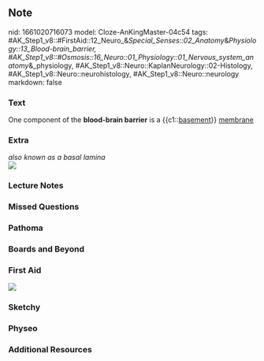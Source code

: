 ## Note
nid: 1661020716073
model: Cloze-AnKingMaster-04c54
tags: #AK_Step1_v8::#FirstAid::12_Neuro_&_Special_Senses::02_Anatomy_&_Physiology::13_Blood-brain_barrier, #AK_Step1_v8::#Osmosis::16_Neuro::01_Physiology::01_Nervous_system_anatomy_&_physiology, #AK_Step1_v8::Neuro::KaplanNeurology::02-Histology, #AK_Step1_v8::Neuro::neurohistology, #AK_Step1_v8::Neuro::neurology
markdown: false

### Text
<div>
  One component of the <b>blood-brain barrier</b> is a
  {{c1::<u>basement</u>}} <u>membrane</u>
</div>

### Extra
<div>
  <i>also known as a basal lamina</i>
</div>
<div><img src="paste-251878357074112.jpg"></div>

### Lecture Notes


### Missed Questions


### Pathoma


### Boards and Beyond


### First Aid
<img src="tmpESoqjI.png">

### Sketchy


### Physeo


### Additional Resources

